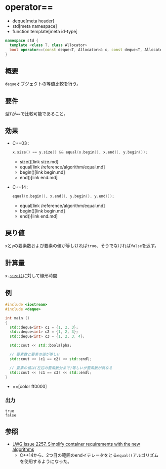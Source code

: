 # operator==
* deque[meta header]
* std[meta namespace]
* function template[meta id-type]

```cpp
namespace std {
  template <class T, class Allocator>
  bool operator==(const deque<T, Allocator>& x, const deque<T, Allocator>& y);
}
```

## 概要
`deque`オブジェクトの等値比較を行う。


## 要件
型`T`が`==`で比較可能であること。


## 効果
- C++03 :

    ```cpp
    x.size() == y.size() && equal(x.begin(), x.end(), y.begin());
    ```
    * size()[link size.md]
    * equal[link /reference/algorithm/equal.md]
    * begin()[link begin.md]
    * end()[link end.md]

- C++14 :

    ```cpp
    equal(x.begin(), x.end(), y.begin(), y.end());
    ```
    * equal[link /reference/algorithm/equal.md]
    * begin()[link begin.md]
    * end()[link end.md]


## 戻り値
`x`と`y`の要素数および要素の値が等しければ`true`、そうでなければ`false`を返す。


## 計算量
`x.`[`size()`](size.md)に対して線形時間


## 例
```cpp example
#include <iostream>
#include <deque>

int main ()
{
  std::deque<int> c1 = {1, 2, 3};
  std::deque<int> c2 = {1, 2, 3};
  std::deque<int> c3 = {1, 2, 3, 4};

  std::cout << std::boolalpha;

  // 要素数と要素の値が等しい
  std::cout << (c1 == c2) << std::endl;

  // 要素の値は(左辺の要素数分まで)等しいが要素数が異なる
  std::cout << (c1 == c3) << std::endl;
}
```
* ==[color ff0000]

### 出力
```
true
false
```

## 参照
- [LWG Issue 2257. Simplify container requirements with the new algorithms](http://www.open-std.org/jtc1/sc22/wg21/docs/lwg-defects.html#2257)
    - C++14から、2つ目の範囲のendイテレータをとる`equal()`アルゴリズムを使用するようになった。

